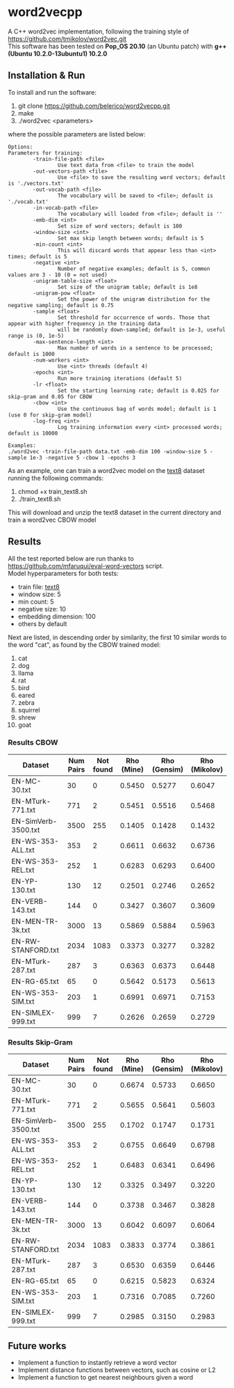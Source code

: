 # word2vecpp

A C++ word2vec implementation, following the training style of https://github.com/tmikolov/word2vec.git  
This software has been tested on **Pop_OS 20.10** (an Ubuntu patch) with **g++ (Ubuntu 10.2.0-13ubuntu1) 10.2.0**

## Installation & Run

To install and run the software:

1. git clone https://github.com/belerico/word2vecpp.git
2. make
3. ./word2vec \<parameters\>

where the possible parameters are listed below:

```
Options:
Parameters for training:
        -train-file-path <file>
                Use text data from <file> to train the model
        -out-vectors-path <file>
                Use <file> to save the resulting word vectors; default is './vectors.txt'
        -out-vocab-path <file>
                The vocabulary will be saved to <file>; default is './vocab.txt'
        -in-vocab-path <file>
                The vocabulary will loaded from <file>; default is ''
        -emb-dim <int>
                Set size of word vectors; default is 100
        -window-size <int>
                Set max skip length between words; default is 5
        -min-count <int>
                This will discard words that appear less than <int> times; default is 5
        -negative <int>
                Number of negative examples; default is 5, common values are 3 - 10 (0 = not used)
        -unigram-table-size <float>
                Set size of the unigram table; default is 1e8
        -unigram-pow <float>
                Set the power of the unigram distribution for the negative sampling; default is 0.75
        -sample <float>
                Set threshold for occurrence of words. Those that appear with higher frequency in the training data
                will be randomly down-sampled; default is 1e-3, useful range is (0, 1e-5)
        -max-sentence-length <int>
                Max number of words in a sentence to be processed; default is 1000
        -num-workers <int>
                Use <int> threads (default 4)
        -epochs <int>
                Run more training iterations (default 5)
        -lr <float>
                Set the starting learning rate; default is 0.025 for skip-gram and 0.05 for CBOW
        -cbow <int>
                Use the continuous bag of words model; default is 1 (use 0 for skip-gram model)
        -log-freq <int>
                Log training information every <int> processed words; default is 10000

Examples:
./word2vec -train-file-path data.txt -emb-dim 100 -window-size 5 -sample 1e-3 -negative 5 -cbow 1 -epochs 3
```

As an example, one can train a word2vec model on the [text8](http://mattmahoney.net/dc/textdata.html) dataset running the following commands:

1. chmod +x train_text8.sh
2. ./train_text8.sh

This will download and unzip the text8 dataset in the current directory and train a word2vec CBOW model       

## Results

All the test reported below are run thanks to https://github.com/mfaruqui/eval-word-vectors script.  
Model hyperparameters for both tests:

- train file: [text8](http://mattmahoney.net/dc/textdata.html)
- window size: 5
- min count: 5
- negative size: 10
- embedding dimension: 100
- others by default

Next are listed, in descending order by similarity, the first 10 similar words to the word "cat", as found by the CBOW trained model:

1. cat
2. dog
3. llama
4. rat
5. bird
6. eared
7. zebra
8. squirrel
9. shrew
10. goat

### Results CBOW

| Dataset             | Num Pairs | Not found | Rho (Mine) | Rho (Gensim) | Rho (Mikolov) |
|---------------------|-----------|-----------|------------|--------------|---------------|
| EN-MC-30.txt        | 30        | 0         | 0.5450     | 0.5277       | 0.6047        |
| EN-MTurk-771.txt    | 771       | 2         | 0.5451     | 0.5516       | 0.5468        |
| EN-SimVerb-3500.txt | 3500      | 255       | 0.1405     | 0.1428       | 0.1432        |
| EN-WS-353-ALL.txt   | 353       | 2         | 0.6611     | 0.6632       | 0.6736        |
| EN-WS-353-REL.txt   | 252       | 1         | 0.6283     | 0.6293       | 0.6400        |
| EN-YP-130.txt       | 130       | 12        | 0.2501     | 0.2746       | 0.2652        |
| EN-VERB-143.txt     | 144       | 0         | 0.3427     | 0.3607       | 0.3609        |
| EN-MEN-TR-3k.txt    | 3000      | 13        | 0.5869     | 0.5884       | 0.5963        |
| EN-RW-STANFORD.txt  | 2034      | 1083      | 0.3373     | 0.3277       | 0.3282        |
| EN-MTurk-287.txt    | 287       | 3         | 0.6363     | 0.6373       | 0.6448        |
| EN-RG-65.txt        | 65        | 0         | 0.5642     | 0.5173       | 0.5613        |
| EN-WS-353-SIM.txt   | 203       | 1         | 0.6991     | 0.6971       | 0.7153        |
| EN-SIMLEX-999.txt   | 999       | 7         | 0.2626     | 0.2659       | 0.2729        |                 

### Results Skip-Gram

| Dataset             | Num Pairs | Not found | Rho (Mine) | Rho (Gensim) | Rho (Mikolov) |
|---------------------|-----------|-----------|------------|--------------|---------------|
| EN-MC-30.txt        | 30        | 0         | 0.6674     | 0.5733       | 0.6650        |
| EN-MTurk-771.txt    | 771       | 2         | 0.5655     | 0.5641       | 0.5603        |
| EN-SimVerb-3500.txt | 3500      | 255       | 0.1702     | 0.1747       | 0.1731        |
| EN-WS-353-ALL.txt   | 353       | 2         | 0.6755     | 0.6649       | 0.6798        |
| EN-WS-353-REL.txt   | 252       | 1         | 0.6483     | 0.6341       | 0.6496        |
| EN-YP-130.txt       | 130       | 12        | 0.3325     | 0.3497       | 0.3220        |
| EN-VERB-143.txt     | 144       | 0         | 0.3738     | 0.3467       | 0.3828        |
| EN-MEN-TR-3k.txt    | 3000      | 13        | 0.6042     | 0.6097       | 0.6064        |
| EN-RW-STANFORD.txt  | 2034      | 1083      | 0.3833     | 0.3774       | 0.3861        |
| EN-MTurk-287.txt    | 287       | 3         | 0.6530     | 0.6359       | 0.6446        |
| EN-RG-65.txt        | 65        | 0         | 0.6215     | 0.5823       | 0.6324        |
| EN-WS-353-SIM.txt   | 203       | 1         | 0.7316     | 0.7085       | 0.7260        |
| EN-SIMLEX-999.txt   | 999       | 7         | 0.2985     | 0.3150       | 0.2983        |

## Future works

- Implement a function to instantly retrieve a word vector
- Implement distance functions between vectors, such as cosine or L2
- Implement a function to get nearest neighbours given a word
